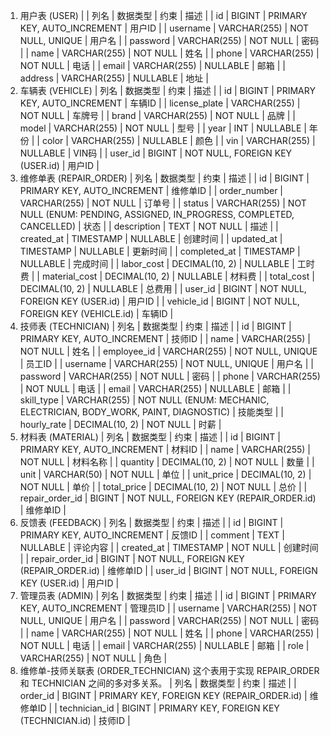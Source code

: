 1. 用户表 (USER)
|
| 列名 | 数据类型 | 约束 | 描述 |
| id | BIGINT | PRIMARY KEY, AUTO_INCREMENT | 用户ID |
| username | VARCHAR(255) | NOT NULL, UNIQUE | 用户名 |
| password | VARCHAR(255) | NOT NULL | 密码 |
| name | VARCHAR(255) | NOT NULL | 姓名 |
| phone | VARCHAR(255) | NOT NULL | 电话 |
| email | VARCHAR(255) | NULLABLE | 邮箱 |
| address | VARCHAR(255) | NULLABLE | 地址 |
2. 车辆表 (VEHICLE)
| 列名 | 数据类型 | 约束 | 描述 |
| id | BIGINT | PRIMARY KEY, AUTO_INCREMENT | 车辆ID |
| license_plate | VARCHAR(255) | NOT NULL | 车牌号 |
| brand | VARCHAR(255) | NOT NULL | 品牌 |
| model | VARCHAR(255) | NOT NULL | 型号 |
| year | INT | NULLABLE | 年份 |
| color | VARCHAR(255) | NULLABLE | 颜色 |
| vin | VARCHAR(255) | NULLABLE | VIN码 |
| user_id | BIGINT | NOT NULL, FOREIGN KEY (USER.id) | 用户ID |
3. 维修单表 (REPAIR_ORDER)
| 列名 | 数据类型 | 约束 | 描述 |
| id | BIGINT | PRIMARY KEY, AUTO_INCREMENT | 维修单ID |
| order_number | VARCHAR(255) | NOT NULL | 订单号 |
| status | VARCHAR(255) | NOT NULL (ENUM: PENDING, ASSIGNED, IN_PROGRESS, COMPLETED, CANCELLED) | 状态 |
| description | TEXT | NOT NULL | 描述 |
| created_at | TIMESTAMP | NULLABLE | 创建时间 |
| updated_at | TIMESTAMP | NULLABLE | 更新时间 |
| completed_at | TIMESTAMP | NULLABLE | 完成时间 |
| labor_cost | DECIMAL(10, 2) | NULLABLE | 工时费 |
| material_cost | DECIMAL(10, 2) | NULLABLE | 材料费 |
| total_cost | DECIMAL(10, 2) | NULLABLE | 总费用 |
| user_id | BIGINT | NOT NULL, FOREIGN KEY (USER.id) | 用户ID |
| vehicle_id | BIGINT | NOT NULL, FOREIGN KEY (VEHICLE.id) | 车辆ID |
4. 技师表 (TECHNICIAN)
| 列名 | 数据类型 | 约束 | 描述 |
| id | BIGINT | PRIMARY KEY, AUTO_INCREMENT | 技师ID |
| name | VARCHAR(255) | NOT NULL | 姓名 |
| employee_id | VARCHAR(255) | NOT NULL, UNIQUE | 员工ID |
| username | VARCHAR(255) | NOT NULL, UNIQUE | 用户名 |
| password | VARCHAR(255) | NOT NULL | 密码 |
| phone | VARCHAR(255) | NOT NULL | 电话 |
| email | VARCHAR(255) | NULLABLE | 邮箱 |
| skill_type | VARCHAR(255) | NOT NULL (ENUM: MECHANIC, ELECTRICIAN, BODY_WORK, PAINT, DIAGNOSTIC) | 技能类型 |
| hourly_rate | DECIMAL(10, 2) | NOT NULL | 时薪 |
5. 材料表 (MATERIAL)
| 列名 | 数据类型 | 约束 | 描述 |
| id | BIGINT | PRIMARY KEY, AUTO_INCREMENT | 材料ID |
| name | VARCHAR(255) | NOT NULL | 材料名称 |
| quantity | DECIMAL(10, 2) | NOT NULL | 数量 |
| unit | VARCHAR(50) | NOT NULL | 单位 |
| unit_price | DECIMAL(10, 2) | NOT NULL | 单价 |
| total_price | DECIMAL(10, 2) | NOT NULL | 总价 |
| repair_order_id | BIGINT | NOT NULL, FOREIGN KEY (REPAIR_ORDER.id) | 维修单ID |
6. 反馈表 (FEEDBACK)
| 列名 | 数据类型 | 约束 | 描述 |
| id | BIGINT | PRIMARY KEY, AUTO_INCREMENT | 反馈ID |
| comment | TEXT | NULLABLE | 评论内容 |
| created_at | TIMESTAMP | NOT NULL | 创建时间 |
| repair_order_id | BIGINT | NOT NULL, FOREIGN KEY (REPAIR_ORDER.id) | 维修单ID |
| user_id | BIGINT | NOT NULL, FOREIGN KEY (USER.id) | 用户ID |
7. 管理员表 (ADMIN)
| 列名 | 数据类型 | 约束 | 描述 |
| id | BIGINT | PRIMARY KEY, AUTO_INCREMENT | 管理员ID |
| username | VARCHAR(255) | NOT NULL, UNIQUE | 用户名 |
| password | VARCHAR(255) | NOT NULL | 密码 |
| name | VARCHAR(255) | NOT NULL | 姓名 |
| phone | VARCHAR(255) | NOT NULL | 电话 |
| email | VARCHAR(255) | NULLABLE | 邮箱 |
| role | VARCHAR(255) | NOT NULL | 角色 |
8. 维修单-技师关联表 (ORDER_TECHNICIAN)
这个表用于实现 REPAIR_ORDER 和 TECHNICIAN 之间的多对多关系。
| 列名 | 数据类型 | 约束 | 描述 |
| order_id | BIGINT | PRIMARY KEY, FOREIGN KEY (REPAIR_ORDER.id) | 维修单ID |
| technician_id | BIGINT | PRIMARY KEY, FOREIGN KEY (TECHNICIAN.id) | 技师ID |

